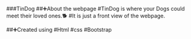 ###TinDog
##:heavy_plus_sign:About the webpage
#TinDog is where your Dogs could meet their loved ones.:dog2:
#It is just a front view of the webpage.

##:heavy_plus_sign:Created using
#Html
#css
#Bootstrap

